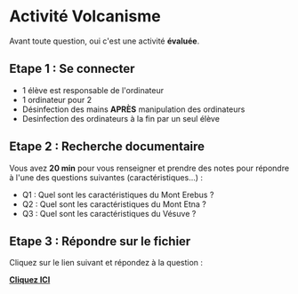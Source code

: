 # Activité Volcanisme



Avant toute question, oui c'est une activité **évaluée**. 



## Etape 1 : Se connecter

- 1 élève est responsable de l'ordinateur
- 1 ordinateur pour 2
- Désinfection des mains **APRÈS** manipulation des ordinateurs
- Desinfection des ordinateurs à la fin par un seul élève

## Etape 2 : Recherche documentaire



Vous avez **20 min** pour vous renseigner et prendre des notes pour répondre à l'une des questions suivantes (caractéristiques...) : 

- Q1 : Quel sont les caractéristiques du Mont Erebus ? 
- Q2 : Quel sont les caractéristiques du Mont Etna ? 
- Q3 : Quel sont les caractéristiques du Vésuve ? 



## Etape 3 : Répondre sur le fichier



Cliquez sur le lien suivant et répondez à la question :

[**Cliquez ICI**](https://apps.profcollet.fr/lstu/20204e)

 